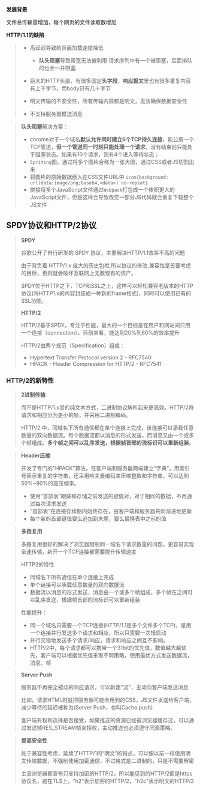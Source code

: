 **发展背景**

文件总传输量增加，每个网页的文件读取数增加

**HTTP/1.1的缺陷**

> - 高延迟导致的页面加载速度降低
>
>   - **队头阻塞**导致带宽无法被利用
> 请求序列中有一个被阻塞，后面排队的也会一并阻塞
>     
> - 巨大的HTTP头部，有很多固定**头字段**，**响应报文**里也有很多重复内容有上千字节，而body只有几十字节
> - 明文传输的不安全性，所有传输内容都是明文，无法确保数据安全性
> - 不支持服务器推送消息

> **队头阻塞**解决方案：
>
> - chrome对于一个域名**默认允许同时建立6个TCP持久连接**，能公用一个TCP管道，**但一个管道同一时刻只能处理一个请求**，没有结束前只能处于阻塞状态。如果有10个请求，则有4个进入等待状态；
>- `Spriting`图，通过将多个图片合称为一张大图，通过CSS或者JS切割出来
> - 将图片的原始数据嵌入在CSS文件URL中
>   `icon{background: url(data:image/png;base64,<data>) no-repeat}`
> - 拼接将多个JavaScript文件通过`Webpack`打包成一个体积更大的JavaScript文件，但是这样会导致改变一部分JS代码就会重复下载整个JS文件

## SPDY协议和HTTP/2协议

> **SPDY**
>
> 谷歌公开了自行研发的 SPDY 协议，主要解决HTTP/1.1效率不高的问题
>
> 由于背负着 HTTP/1.x 庞大的历史包袱,所以协议的修改,兼容性是首要考虑的目标，否则就会破坏互联网上无数现有的资产。
>
> SPDY位于HTTP之下，TCP和SSL之上，这样可以轻松兼容老版本的HTTP协议(将HTTP1.x的内容封装成一种新的frame格式)，同时可以使用已有的SSL功能。
>
> **HTTP/2**
>
> HTTP/2基于SPDY，专注于性能，最大的一个目标是在用户和网站间只用一个连接（connection）。目前来看，能达到20%到60%的效率提升
>
> HTTP/2由两个规范（Specification）组成：
>
> - Hypertext Transfer Protocol version 2 - RFC7540
> - HPACK - Header Compression for HTTP/2 - RFC7541

### HTTP/2的新特性

> **2进制传输**
>
> 而不是HTTP/1.x里的纯文本方式，二进制协议解析起来更高效。HTTP/2将请求和相应分为更小的帧，并采用二进制编码。
>
> HTTP/2 中，同域名下所有通信都在单个连接上完成，该连接可以承载任意数量的双向数据流。每个数据流都以消息的形式发送，而消息又由一个或多个帧组成。**多个帧之间可以乱序发送，根据帧首部的流标识可以重新组装**。

> **Header压缩**
>
> 开发了专门的"HPACK"算法，在客户端和服务器两端建立“字典”，用索引号表示重复的字符串，还采用哈夫曼编码来压缩整数和字符串，可以达到50%~90%的高压缩率。
>
> - 使用“首部表”跟踪和存储之前发送的键值对，对于相同的数据，不再通过每次请求发送
> - “首部表”在连接存续期内始终存在，由客户端和服务器共同渐进地更新
> - 每个新的首部键值要么追加到末尾，要么替换表中之前的值

> **多路复用**
>
> 多路复用很好的解决了浏览器限制同一域名下请求数量的问题，更容易实现全速传输，新开一个TCP连接都需要提升传输速度
>
> HTTP2的特性
>
> - 同域名下所有通信在单个连接上完成
> - 单个链接可以承载任意数量的双向数据流
> - 数据流以消息的形式发送，消息由一个或多个帧组成，多个帧在之间可以乱序发送，根据帧首部的流标识可以重新组装
>
> 性能提升：
>
> - 同一个域名只需要一个TCP连接(HTTP/1.1是多个文件多个TCP)，是用一个连接并行发送多个请求和相应，所以只需要一次慢启动
> - 并行交错地发送多个请求/响应，请求和响应之间互不影响。
> - HTTP/2中，每个请求都可以携带一个31bit的优先值，数值越大越优先，客户端可以根据优先值采取不同策略，使用最优方式发送数据流，消息、帧

> **Server Push**
>
> 服务器不再完全被动的响应请求，可以新建"流"，主动向客户端发送消息
>
> 比如，请求HTML时就把服务器可能会用到的CSS，JS文件发送给客户端，减少等待的延迟被称为(Server Push，也叫Cache push)
>
> 客户端有权利选择是否接受，如果推送的资源已经被浏览器缓存过，可以通过发送帧RES_STREAM帧来拒收，主动推送也必须遵守同源策略。

> **提高安全性**
>
> 处于兼容性考虑，延续了HTTP/1的“明文”的特点，可以像以前一样使用明文传输数据，不强制使用加密通信，不过格式是二进制的，只是不需要解密
>
> 主流浏览器都宣布只支持加密的HTTP/2，所以能见到的HTTP/2都是https协议名，跑在TLS上，"h2"表示加密的HTTP/2，"h2c"表示明文的HTTP/2